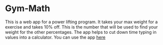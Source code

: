# Gym-Math
This is a web app for a power lifting program. It takes your max weight for a exercise and takes 10% off. 
This is the number that will be used to find your weight for the other percentages. The app helps to cut 
down time typing in values into a calculator. You can use the app [here](https://brandonblaschke.github.io/Gym-Math/)
